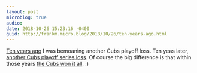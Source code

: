 ```yaml
---
layout: post
microblog: true
audio: 
date: 2018-10-26 15:23:16 -0400
guid: http://frankm.micro.blog/2018/10/26/ten-years-ago.html
---
```

[Ten years ago](https://fjmnotes.com/2008/10/05/say-it-aint-so/) I was bemoaning another Cubs playoff loss. Ten yeas later, [another Cubs playoff series loss](https://frankmcpherson.blog/2018/10/01/looking-back-it.html). Of course the big difference is that within those years [the Cubs won it all](http://writing.frankmcpherson.org/2016/11/03/thisIsTheYear.html). :)
